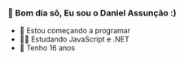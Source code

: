 ###  🖤 Bom dia sô, Eu sou o Daniel Assunção :)

- 🎈 Estou começando a programar
- 🐱‍👤 Estudando JavaScript e .NET
- 🍁 Tenho 16 anos
